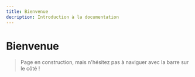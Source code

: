 ```yaml
---
title: Bienvenue
decription: Introduction à la documentation
---
```

# Bienvenue

> Page en construction, mais n'hésitez pas à naviguer avec la barre sur le côté !